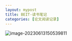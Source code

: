 ```yaml
---
layout: mypost
title: BEIT-读书笔记
categories: [论文阅读记录]
---
```


![image-20230613150539811](F:\Git\wzy461143268.github.io\posts\2023\06\13\BEiT.png)